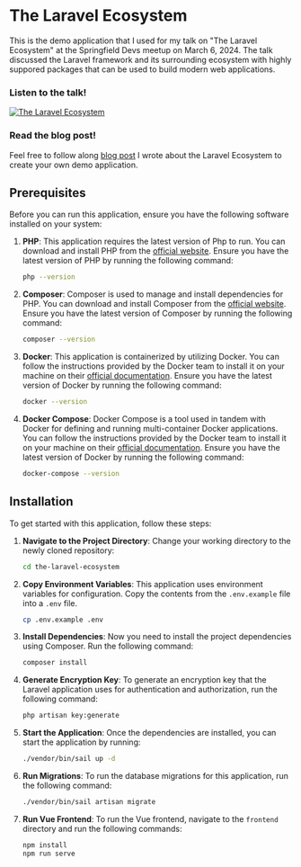 # The Laravel Ecosystem

This is the demo application that I used for my talk on "The Laravel Ecosystem" at the Springfield Devs meetup on March 6, 2024. The talk discussed the Laravel framework and its surrounding ecosystem with highly suppored packages that can be used to build modern web applications.

### Listen to the talk!

[![The Laravel Ecosystem](https://secure.meetupstatic.com/photos/event/6/2/a/a/600_519265258.webp?w=750)](https://www.youtube.com/watch?v=kHjGp0Xtinw&t=1s)

### Read the blog post!

Feel free to follow along [blog post](https://dev.to/rileygrotenhuis/the-laravel-ecosystem-1jbj) I wrote about the Laravel Ecosystem to create your own demo application.

## Prerequisites

Before you can run this application, ensure you have the following software installed on your system:

1. **PHP**: This application requires the latest version of Php to run. You can download and install PHP from the [official website](https://www.php.net/downloads.php). Ensure you have the latest version of PHP by running the following command:

    ```bash
    php --version
    ```

2. **Composer**: Composer is used to manage and install dependencies for PHP. You can download and install Composer from the [official website](https://getcomposer.org/download/). Ensure you have the latest version of Composer by running the following command:

    ```bash
    composer --version
    ```

3. **Docker**: This application is containerized by utilizing Docker. You can follow the instructions provided by the Docker team to install it on your machine on their [official documentation](https://docs.docker.com/get-docker/). Ensure you have the latest version of Docker by running the following command:

    ```bash
    docker --version
    ```

4. **Docker Compose**: Docker Compose is a tool used in tandem with Docker for defining and running multi-container Docker applications. You can follow the instructions provided by the Docker team to install it on your machine on their [official documentation](https://docs.docker.com/compose/install/). Ensure you have the latest version of Docker by running the following command:

    ```bash
    docker-compose --version
    ```

## Installation

To get started with this application, follow these steps:

1. **Navigate to the Project Directory**: Change your working directory to the newly cloned repository:

    ```bash
    cd the-laravel-ecosystem
    ```

2. **Copy Environment Variables**: This application uses environment variables for configuration. Copy the contents from the `.env.example` file into a `.env` file.

    ```bash
    cp .env.example .env
    ```

3. **Install Dependencies**: Now you need to install the project dependencies using Composer. Run the following command:

    ```bash
    composer install
    ```

4. **Generate Encryption Key**: To generate an encryption key that the Laravel application uses for authentication and authorization, run the following command:

    ```bash
    php artisan key:generate
    ```

5. **Start the Application**: Once the dependencies are installed, you can start the application by running:

    ```bash
    ./vendor/bin/sail up -d
    ```

6. **Run Migrations**: To run the database migrations for this application, run the following command:

    ```bash
    ./vendor/bin/sail artisan migrate
    ```
   
7. **Run Vue Frontend**: To run the Vue frontend, navigate to the `frontend` directory and run the following commands:

    ```bash
    npm install
    npm run serve
    ```
